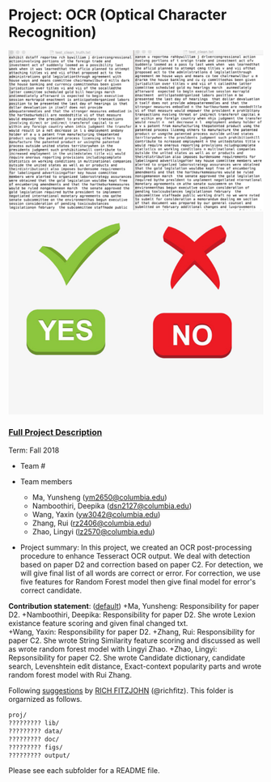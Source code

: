 # Project: OCR (Optical Character Recognition) 

![image](figs/image1.jpg)
![image](figs/image2.jpg)



### [Full Project Description](doc/project4_desc.md)

Term: Fall 2018

+ Team #
+ Team members
	+ Ma, Yunsheng (ym2650@columbia.edu)
	+ Namboothiri, Deepika (dsn2127@columbia.edu)
	+ Wang, Yaxin (yw3042@columbia.edu)
	+ Zhang, Rui (rz2406@columbia.edu)
	+ Zhao, Lingyi (lz2570@columbia.edu)

+ Project summary: In this project, we created an OCR post-processing procedure to enhance Tesseract OCR output. We deal with detection based on paper D2 and correction based on paper C2. For detection, we will give final list of all words are correct or error. For correction, we use five features for Random Forest model then give final model for error's correct candidate. 
	
**Contribution statement**: ([default](doc/a_note_on_contributions.md)) 
	+Ma, Yunsheng: Responsibility for paper D2. 
	+Namboothiri, Deepika: Responsibility for paper D2. She wrote Lexion existance feature scoring and given final changed txt.  
	+Wang, Yaxin: Responsibility for paper D2.
	+Zhang, Rui: Responsibility for paper C2. She wrote String Similarity feature scoring and discussed as well as wrote random forest model with Lingyi Zhao. 
	+Zhao, Lingyi: Repsonsibility for paper C2. She wrote Candidate dictionary, candidate search, Levenshtein edit distance, Exact-context popularity parts and wrote random forest model with Rui Zhang. 

Following [suggestions](http://nicercode.github.io/blog/2013-04-05-projects/) by [RICH FITZJOHN](http://nicercode.github.io/about/#Team) (@richfitz). This folder is orgarnized as follows.

```
proj/
????????? lib/
????????? data/
????????? doc/
????????? figs/
????????? output/
```

Please see each subfolder for a README file.
